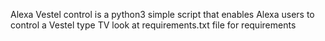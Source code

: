 Alexa Vestel control is a python3 simple script that enables Alexa users to control a Vestel type TV
look at requirements.txt file for requirements
